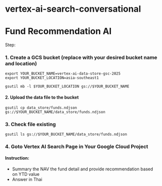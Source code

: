 # vertex-ai-search-conversational


# Fund Recommendation AI 
Step: 

### 1. Create a GCS bucket (replace with your desired bucket name and location) 
```
export YOUR_BUCKET_NAME=vertex-ai-data-store-gsc-2025
export YOUR_BUCKET_LOCATION=asia-southeast1

gsutil mb -l $YOUR_BUCKET_LOCATION gs://$YOUR_BUCKET_NAME
```

#### 2. Upload the data file to the bucket
```
gsutil cp data_store/funds.ndjson gs://$YOUR_BUCKET_NAME/data_store/funds.ndjson
```

### 3. Check file existing
```
gsutil ls gs://$YOUR_BUCKET_NAME/data_store/funds.ndjson
```

### 4. Goto Vertex AI Search Page in Your Google Cloud Project 


#### Instruction:
- Summary the NAV the fund detail and provide recommendation based on YTD value 
- Answer in Thai